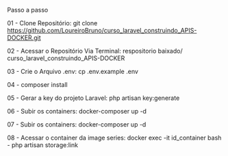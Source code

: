 Passo a passo 

01 - Clone Repositório: 
git clone https://github.com/LoureiroBruno/curso_laravel_construindo_APIS-DOCKER.git

02 - Acessar o Repositório Via Terminal: 
respositorio baixado/ curso_laravel_construindo_APIS-DOCKER

03 - Crie o Arquivo .env: cp .env.example .env

04 - composer install

05 - Gerar a key do projeto Laravel: php artisan key:generate

06 - Subir os containers: 
docker-composer up -d 

07 - Subir os containers: 
docker-composer up -d 

08 - Acessar o container da image series:
docker exec -it id_container bash - 
php artisan storage:link 





